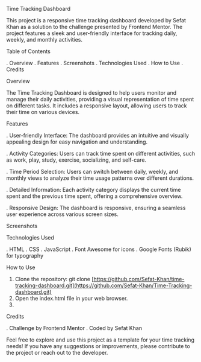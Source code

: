 Time Tracking Dashboard

This project is a responsive time tracking dashboard developed by Sefat Khan as a solution to the challenge presented by Frontend Mentor. The project features a sleek and user-friendly interface for tracking daily, weekly, and monthly activities.

Table of Contents

. Overview
. Features
. Screenshots
. Technologies Used
. How to Use
. Credits

Overview

The Time Tracking Dashboard is designed to help users monitor and manage their daily activities, providing a visual representation of time spent on different tasks. It includes a responsive layout, allowing users to track their time on various devices.

Features

. User-friendly Interface: The dashboard provides an intuitive and visually appealing design for easy navigation and 
  understanding.

. Activity Categories: Users can track time spent on different activities, such as work, play, study, exercise, socializing, 
  and self-care.

. Time Period Selection: Users can switch between daily, weekly, and monthly views to analyze their time usage patterns over 
  different durations.

. Detailed Information: Each activity category displays the current time spent and the previous time spent, offering a 
  comprehensive overview.

. Responsive Design: The dashboard is responsive, ensuring a seamless user experience across various screen sizes.

Screenshots

Technologies Used

. HTML
. CSS
. JavaScript
. Font Awesome for icons
. Google Fonts (Rubik) for typography

How to Use

1. Clone the repository: git clone [https://github.com/Sefat-Khan/time-tracking-dashboard.git](https://github.com/Sefat-Khan/Time-Tracking-dashboard.git)
2. Open the index.html file in your web browser.
3. 
Credits

. Challenge by Frontend Mentor
. Coded by Sefat Khan

Feel free to explore and use this project as a template for your time tracking needs! If you have any suggestions or improvements, please contribute to the project or reach out to the developer.
